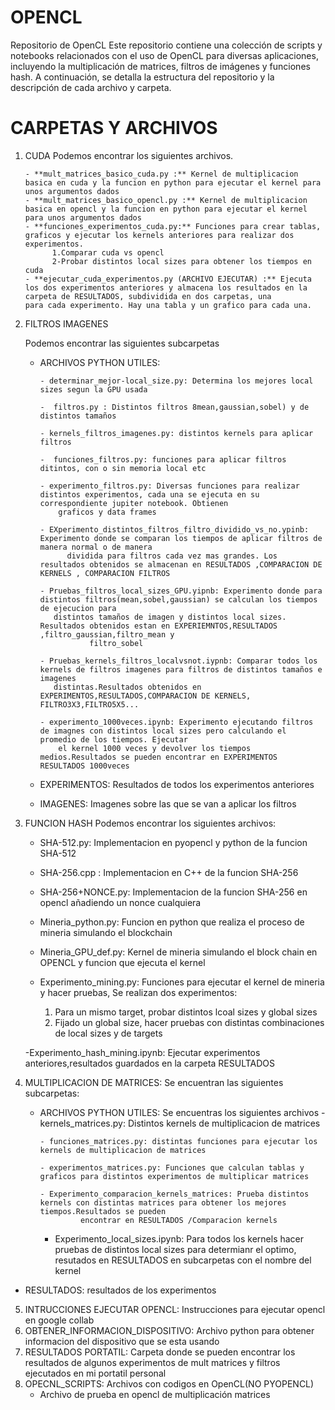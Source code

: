 # OPENCL

Repositorio de OpenCL
Este repositorio contiene una colección de scripts y notebooks relacionados con el uso de OpenCL para diversas aplicaciones, incluyendo la multiplicación de matrices, filtros de imágenes y funciones hash. A continuación, se detalla la estructura del repositorio y la descripción de cada archivo y carpeta.

# CARPETAS Y ARCHIVOS

1. CUDA 
   Podemos encontrar los siguientes archivos.

       - **mult_matrices_basico_cuda.py :** Kernel de multiplicacion basica en cuda y la funcion en python para ejecutar el kernel para unos argumentos dados
       - **mult_matrices_basico_opencl.py :** Kernel de multiplicacion basica en opencl y la funcion en python para ejecutar el kernel para unos argumentos dados
       - **funciones_experimentos_cuda.py:** Funciones para crear tablas, graficos y ejecutar los kernels anteriores para realizar dos experimentos.
             1.Comparar cuda vs opencl
             2-Probar distintos local sizes para obtener los tiempos en cuda
       - **ejecutar_cuda_experimentos.py (ARCHIVO EJECUTAR) :** Ejecuta los dos experimentos anteriores y almacena los resultados en la carpeta de RESULTADOS, subdividida en dos carpetas, una 
       para cada experimento. Hay una tabla y un grafico para cada una.

2. FILTROS IMAGENES

      Podemos encontrar las siguientes subcarpetas

      - ARCHIVOS PYTHON UTILES:
     
            - determinar_mejor-local_size.py: Determina los mejores local sizes segun la GPU usada
        
            -  filtros.py : Distintos filtros 8mean,gaussian,sobel) y de distintos tamaños
        
            - kernels_filtros_imagenes.py: distintos kernels para aplicar filtros
        
            -  funciones_filtros.py: funciones para aplicar filtros ditintos, con o sin memoria local etc
        
            - experimento_filtros.py: Diversas funciones para realizar distintos experimentos, cada una se ejecuta en su correspondiente jupiter notebook. Obtienen 
                graficos y data frames

            - EXperimento_distintos_filtros_filtro_dividido_vs_no.ypinb: Experimento donde se comparan los tiempos de aplicar filtros de manera normal o de manera 
                  dividida para filtros cada vez mas grandes. Los resultados obtenidos se almacenan en RESULTADOS ,COMPARACION DE KERNELS , COMPARACION FILTROS

            - Pruebas_filtros_local_sizes_GPU.yipnb: Experimento donde para distintos filtros(mean,sobel,gaussian) se calculan los tiempos de ejecucion para 
               distintos tamaños de imagen y distintos local sizes. Resultados obtenidos estan en EXPERIEMNTOS,RESULTADOS ,filtro_gaussian,filtro_mean y 
                       filtro_sobel

            - Pruebas_kernels_filtros_localvsnot.iypnb: Comparar todos los kernels de filtros imagenes para filtros de distintos tamaños e imagenes 
               distintas.Resultados obtenidos en EXPERIMENTOS,RESULTADOS,COMPARACION DE KERNELS, FILTRO3X3,FILTRO5X5...
        
            - experimento_1000veces.ipynb: Experimento ejecutando filtros de imagnes con distintos local sizes pero calculando el promedio de los tiempos. Ejecutar 
                el kernel 1000 veces y devolver los tiempos medios.Resultados se pueden encontrar en EXPERIMENTOS RESULTADOS 1000veces

      - EXPERIMENTOS: Resultados de todos los experimentos anteriores
      - IMAGENES: Imagenes sobre las que se van a aplicar los filtros

  3. FUNCION HASH
     Podemos encontrar los siguientes archivos:
        - SHA-512.py: Implementacion en pyopencl y python de la funcion SHA-512
          
        - SHA-256.cpp : Implementacion en C++ de la funcion SHA-256
          
        - SHA-256+NONCE.py: Implementacion de la funcion SHA-256 en opencl añadiendo un nonce cualquiera
          
        - Mineria_python.py: Funcion en python que realiza el proceso de mineria simulando el blockchain
          
        - Mineria_GPU_def.py: Kernel de  mineria simulando el block chain en OPENCL y funcion que ejecuta el kernel
          
        - Experimento_mining.py: Funciones para ejecutar el kernel de mineria y hacer pruebas, Se realizan dos experimentos:
             1. Para un mismo target, probar distintos lcoal sizes y global sizes
             2. Fijado un global size, hacer pruebas con distintas combinaciones de local sizes y de targets
                
        -Experimento_hash_mining.ipynb: Ejecutar experimentos anteriores,resultados guardados en la carpeta RESULTADOS

4. MULTIPLICACION DE MATRICES:
Se encuentran las siguientes subcarpetas:

   - ARCHIVOS PYTHON UTILES: Se encuentras los siguientes archivos
         - kernels_matrices.py: Distintos kernels de multiplicacion de matrices
     
         - funciones_matrices.py: distintas funciones para ejecutar los kernels de multiplicacion de matrices
     
         - experimentos_matrices.py: Funciones que calculan tablas y graficos para distintos experimentos de multiplicar matrices

         - Experimento_comparacion_kernels_matrices: Prueba distintos kernels con distintas matrices para obtener los mejores tiempos.Resultados se pueden 
                  encontrar en RESULTADOS /Comparacion kernels

        - Experimento_local_sizes.ipynb: Para todos los kernels hacer pruebas de distintos local sizes para determianr el optimo, resutados en RESULTADOS en 
               subcarpetas con el nombre del kernel
          
  - RESULTADOS: resultados de los experimentos

5. INTRUCCIONES EJECUTAR OPENCL: Instrucciones para ejecutar opencl en google collab
6. OBTENER_INFORMACION_DISPOSITIVO: Archivo python para obtener informacion del dispositivo que se esta usando
7. RESULTADOS PORTATIL: Carpeta donde se pueden encontrar los resultados de algunos experimentos de mult matrices y filtros ejecutados en mi portatil personal
8. OPECNL_SCRIPTS: Archivos con codigos en OpenCL(NO PYOPENCL)
    - Archivo de prueba en opencl de multiplicación matrices
      
      
